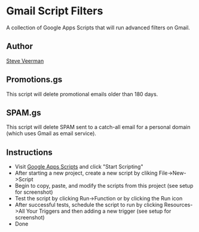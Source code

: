# Gmail Script Filters
A collection of Google Apps Scripts that will run advanced filters on Gmail.

## Author
[Steve Veerman](http://steve.veerman.ca/)

## Promotions.gs
This script will delete promotional emails older than 180 days.

## SPAM.gs
This script will delete SPAM sent to a catch-all email for a personal domain (which uses Gmail as email service).

## Instructions
* Visit [Google Apps Scripts](https://www.google.com/script/start/) and click "Start Scripting"
* After starting a new project, create a new script by cliking File->New->Script
* Begin to copy, paste, and modify the scripts from this project (see setup for screenshot)
* Test the script by clicking Run->Function or by clicking the Run icon 
* After successful tests, schedule the script to run by clicking Resources->All Your Triggers and then adding a new trigger (see setup for screenshot)
* Done
